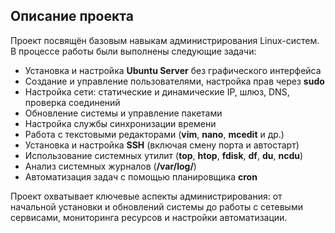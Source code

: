## Описание проекта  

Проект посвящён базовым навыкам администрирования Linux-систем. В процессе работы были выполнены следующие задачи:  

- Установка и настройка **Ubuntu Server** без графического интерфейса  
- Создание и управление пользователями, настройка прав через **sudo**  
- Настройка сети: статические и динамические IP, шлюз, DNS, проверка соединений  
- Обновление системы и управление пакетами  
- Настройка службы синхронизации времени  
- Работа с текстовыми редакторами (**vim**, **nano**, **mcedit** и др.)  
- Установка и настройка **SSH** (включая смену порта и автостарт)  
- Использование системных утилит (**top**, **htop**, **fdisk**, **df**, **du**, **ncdu**)  
- Анализ системных журналов (**/var/log/**)  
- Автоматизация задач с помощью планировщика **cron**  

Проект охватывает ключевые аспекты администрирования: от начальной установки и обновлений системы до работы с сетевыми сервисами, мониторинга ресурсов и настройки автоматизации.  
